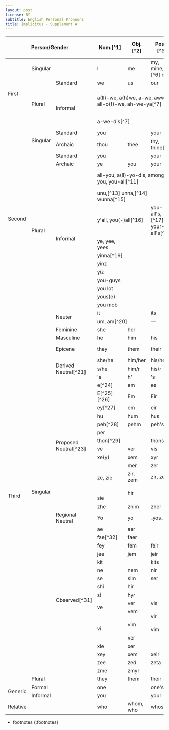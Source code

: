 ```yaml
---
layout: post
license: BY
subtitle: English Personal Pronouns
title: Implicitus - Supplement A
---
```


<table class="table_grammar">
<colgroup>
    <col span="3" class="c1"/>
    <col span="5" style="width:16%;" />
</colgroup>
<thead>
    <th colspan="3">Person/Gender</th>
    <th markdown="span">Nom.[^1]</th>
    <th markdown="span">Obj.[^2]</th>
    <th markdown="span">Poss.[^3]</th>
    <th markdown="span">Ind. Poss.[^4]</th>
    <th markdown="span">Refl.[^5]</th>
</thead>
<tr>
    <td rowspan="4">First</td>
    <td colspan="2">Singular</td>
    <td>I</td>
    <td>me</td>
    <td markdown="span">my, mine,[^6] me</td>
    <td>mine</td>
    <td>myself</td>
</tr>
<tr>
    <td rowspan="3">Plural</td>
    <td>Standard</td>
    <td>we</td>
    <td>us</td>
    <td>our</td>
    <td>ours</td>
    <td>ourselves</td>
</tr>
<tr>
    <td rowspan="2">Informal</td>
    <td colspan="3" markdown="span">a(ll)-we, a(h)we, a-we, awwe, all-o(f)-we, ah-we-ya[^7]</td>
    <td>&mdash;</td>
    <td markdown="span">we-all-self,[^8][^9] we-self,[^10] we selves</td>
</tr>
<tr>
    <td markdown="span" colspan="3"> a-we-dis[^7]</td>
    <td>&mdash;</td>
    <td markdown="span">a(ll)-we-self[^8]</td>
</tr>
<tr>
    <td rowspan="15">Second</td>
    <td rowspan="2">Singular</td>
    <td>Standard</td>
    <td colspan="2">you</td>
    <td>your</td>
    <td>yours</td>
    <td>yourself</td>
</tr>
<tr>
    <td>Archaic</td>
    <td>thou</td>
    <td>thee</td>
    <td markdown="span">thy, thine[^6]</td>
    <td>thine</td>
    <td>thyself</td>
</tr>
<tr>
    <td rowspan="13">Plural</td>
    <td>Standard</td>
    <td colspan="2">you</td>
    <td>your</td>
    <td>yours</td>
    <td>yourselves</td>
</tr>
<tr>
    <td>Archaic</td>
    <td>ye</td>
    <td>you</td>
    <td>your</td>
    <td>yours</td>
    <td>yourselves</td>
</tr>
<tr>
    <td rowspan="11">Informal</td>
    <td colspan="3" markdown="span">all-you, a(ll)-yo-dis, among-you, you-all[^11]</td>
    <td>&mdash;</td>
    <td markdown="span">all-you self, all-youselves[^12]</td>
</tr>
<tr>
    <td colspan="3" markdown="span">unu,[^13] unna,[^14] wunna[^15]</td>
    <td colspan="2">&mdash;</td>
</tr>
<tr>
    <td colspan="2" markdown="span">y'all, you(-)all[^16]</td>
    <td markdown="span">you-all's,[^17] your-all's[^18]</td>
</tr>
<tr>
    <td>ye, yee, yees</td>
</tr>
<tr>
    <td markdown="span">yinna[^19]</td>
</tr>
<tr>
    <td>yinz</td>
</tr>
<tr>
    <td>yiz</td>
</tr>
<tr>
    <td>you-guys</td>
</tr>
<tr>
    <td>you lot</td>
</tr>
<tr>
    <td>yous(e)</td>
</tr>
<tr>
    <td>you mob</td>
</tr>
<tr>
    <td rowspan="42">Third</td>
    <td rowspan="41">Singular</td>
    <td rowspan="2">Neuter</td>
    <td colspan="2">it</td>
    <td colspan="2">its</td>
    <td>itself</td>
</tr>
<tr>
    <td colspan="2" markdown="span">um, am[^20]</td>
    <td colspan="3">&mdash;</td>
</tr>
<tr>
    <td>Feminine</td>
    <td>she</td>
    <td colspan="2">her</td>
    <td>hers</td>
    <td>herself</td>
</tr>
<tr>
    <td>Masculine</td>
    <td>he</td>
    <td>him</td>
    <td colspan="2">his</td>
    <td>himself</td>
</tr>
<tr>
    <td>Epicene</td>
    <td>they</td>
    <td>them</td>
    <td>their</td>
    <td>theirs</td>
    <td>themselves, themself</td>
</tr>
<tr>
    <td markdown="span" rowspan="3">Derived Neutral[^21]</td>
    <td>she/he</td>
    <td>him/her</td>
    <td>his/her</td>
    <td>his/hers</td>
    <td rowspan="2">him/herself</td>
</tr>
<tr>
    <td>s/he</td>
    <td>him/r</td>
    <td>his/r</td>
    <td>his/rs</td>
</tr>
<tr>
    <td>'e</td>
    <td>h'</td>
    <td>'s</td>
    <td>'rs</td>
    <td markdown="span">h'/h'self[^22]</td>
</tr>
<tr>
    <td markdown="span" rowspan="14">Proposed Neutral[^23]</td>
    <td markdown="span">e[^24]</td>
    <td>em</td>
    <td colspan="2">es</td>
    <td>emself</td>
</tr>
<tr>
    <td markdown="span">E[^25][^26]</td>
    <td>Em</td>
    <td>Eir</td>
    <td>Eirs</td>
    <td>Emself</td>
</tr>
<tr>
    <td markdown="span">ey[^27]</td>
    <td>em</td>
    <td>eir</td>
    <td>eirs</td>
    <td>emself, eirself</td>
</tr>
<tr>
    <td>hu</td>
    <td>hum</td>
    <td colspan="2">hus</td>
    <td>humself</td>
</tr>
<tr>
    <td markdown="span">peh[^28]</td>
    <td>pehm</td>
    <td colspan="2">peh's</td>
    <td>pehself</td>
</tr>
<tr>
    <td colspan="3">per</td>
    <td>pers</td>
    <td>perself</td>
</tr>
<tr>
    <td colspan="2" markdown="span">thon[^29]</td>
    <td colspan="2">thons</td>
    <td>thonself</td>
</tr>
<tr>
    <td>ve</td>
    <td>ver</td>
    <td colspan="2">vis</td>
    <td>verself</td>
</tr>
<tr>
    <td>xe(y)</td>
    <td>xem</td>
    <td>xyr</td>
    <td>xyrs</td>
    <td>xemself</td>
</tr>
<tr>
    <td rowspan="3">ze, zie</td>
    <td>mer</td>
    <td>zer</td>
    <td>zers</td>
    <td>zemself</td>
</tr>
<tr>
    <td>zir, zem</td>
    <td>zir, zes</td>
    <td>zirs, zes</td>
    <td>zirself, zemself</td>
</tr>
<tr style="height:2em;">
    <td colspan="2" rowspan="2">hir</td>
    <td rowspan="2">hirs</td>
    <td rowspan="2">hirself</td>
</tr>
<tr>
    <td>sie</td>
</tr>
<tr>
    <td>zhe</td>
    <td>zhim</td>
    <td>zher</td>
    <td>zhers</td>
    <td>zhimself</td>
</tr>
<tr>
    <td>Regional Neutral</td>
    <td>Yo</td>
    <td>yo</td>
    <td colspan="2" markdown="span">_yos_[^30]</td>
    <td><em>yosself</em></td>
</tr>
<tr>
    <td rowspan="18" markdown="span">Observed[^31]</td>
    <td>ae</td>
    <td colspan="2">aer</td>
    <td>aers</td>
    <td>aerself</td>
</tr>
<tr>
    <td markdown="span">fae[^32]</td>
    <td colspan="2">faer</td>
    <td>faers</td>
    <td>faerself</td>
</tr>
<tr>
    <td>fey</td>
    <td>fem</td>
    <td>feir</td>
    <td>feirs</td>
    <td>feirself</td>
</tr>
<tr>
    <td>jee</td>
    <td>jem</td>
    <td>jeir</td>
    <td>jeirs</td>
    <td>jemself</td>
</tr>
<tr>
    <td colspan="2">kit</td>
    <td colspan="2">kits</td>
    <td>kitself</td>
</tr>
<tr>
    <td>ne</td>
    <td>nem</td>
    <td>nir</td>
    <td>nirs</td>
    <td>nemself</td>
</tr>
<tr>
    <td>se</td>
    <td>sim</td>
    <td>ser</td>
    <td>sers</td>
    <td>serself</td>
</tr>
<tr>
    <td>shi</td>
    <td colspan="2">hir</td>
    <td>hirs</td>
    <td>hirself</td>
</tr>
<tr>
    <td>si</td>
    <td colspan="2">hyr</td>
    <td>hyrs</td>
    <td>hyrself</td>
</tr>
<tr>
    <td rowspan="2">ve</td>
    <td>ver</td>
    <td colspan="2">vis</td>
    <td>verself</td>
</tr>
<tr>
    <td>vem</td>
    <td rowspan="2">vir</td>
    <td rowspan="2">virs</td>
    <td>vemself</td>
</tr>
<tr style="height: 2em;">
    <td rowspan="3">vi</td>
    <td rowspan="2">vim</td>
    <td rowspan="2">vimself</td>
</tr>
<tr>
    <td>vim</td>
    <td>vims</td>
</tr>
<tr>
    <td colspan="2">ver</td>
    <td>vers</td>
    <td>verself</td>
</tr>
<tr>
    <td>xie</td>
    <td colspan="2">xer</td>
    <td>xers</td>
    <td>xerself</td>
</tr>
<tr>
    <td>xey</td>
    <td>xem</td>
    <td>xeir</td>
    <td>xeirs</td>
    <td>xemself</td>
</tr>
<tr>
    <td>zee</td>
    <td>zed</td>
    <td>zeta</td>
    <td>zetas</td>
    <td>zedself</td>
</tr>
<tr>
    <td>zme</td>
    <td colspan="2">zmyr</td>
    <td>zmyrs</td>
    <td>zmyrself</td>
</tr>
<tr>
    <td colspan="2">Plural</td>
    <td>they</td>
    <td>them</td>
    <td>their</td>
    <td>theirs</td>
    <td>themselves</td>
</tr>
<tr>
    <td rowspan="2">Generic</td>
    <td colspan="2">Formal</td>
    <td colspan="2">one</td>
    <td colspan="2">one's</td>
    <td>oneself</td>
</tr>
<tr>
    <td colspan="2">Informal</td>
    <td colspan="2">you</td>
    <td colspan="2">your</td>
    <td>yourself</td>
</tr>
<tr>
    <td colspan="3">Relative</td>
    <td>who</td>
    <td>whom, who</td>
    <td colspan="2">whose</td>
    <td></td>
</tr>
</table>

- footnotes
{:footnotes}

[^1]: Nominative/subject.
[^2]: Accusative/object/oblique.
[^3]: (Dependent/Pronominal) possessive/determiner.
[^4]: Independent/Predicative possessive.
[^5]: Reflexive.
[^6]: Before vowels.
[^7]: Allsopp, _Dict. Carib. Eng._,[^39] 25.

    > **a[ll]-we**; **a(h)we** [a'wi]; **a-we**, **aw.we (all-a-we, all-
      o(f)-we)** ['a(la)wi] _pron, 1st pers pl_ (CarA) [AF&mdash;Cr] ||
      **a-we dis** (Guyn) || **ah-we-ya** (Antg) || **arbee, ar-we** (Nevs,
      StKt) We; us; our; [except that the fuller form ALL-O'-WE is not usu
      possessive] ... **[** _All_ + pl pron is a know feature of Afr langs wh
      may account for such structures as these (cp also ALL-YOU, YOU-ALL) ex
      Isoko: _mai kpobi_ (we + all), 'all of us'. The widely current Cr form /
      awi/ may also have been infl by such a pron form as Yoruba: _awa_ 'we'
      (a stressed nominative form). The form _all-o[f]-we_ > _all-a-we_ is due
      to reinforcement _all_ + _a(ll)we_ in wh _a_[_ll_] loses its sense;
      prob also infl from SE phr 'all of us' **]** Common in _Joc_ contexts
      in writing, being regarded as a symbolic Creolism.

[^8]: Allsopp, _Dict. Carib. Eng._,[^39] 26.

    > **a[ll]-we-self** _refl pron, 1st pers pl_ (Guyn) [_AF&mdash;Cr_] ||
      ***we-all-self*** (Crcu) Ourselves. ... **[** < A[LL]-WE (as prec) + SE
      suff _-self_ **]**

[^9]: Allsopp, _Dict. Carib. Eng._[^39] 595.

    > **we-all-self** _refl pron (phr), 1st pers pl_ (Crcu) [_AF&mdash;Cr_]
      || a[ll]-we-self (Guyn)

[^10]: Allsopp, _Dict. Carib. Eng._[^39] 596.

    > **we self**; **we selves** _refl pers pron_ (ECar) [_AF&mdash;Cr_] ||
      ***a(ll)-we-self*** (Guyn) || ***we-all-self*** (Crcu) Ourselves. ...
      **[** < CarA Cr we in possessive function + SE emphasizers
      _self/selves_. Note _EDD we-selves_ (Yks, etc) 'ourselves'. Cp also
      demself **]**

[^11]: Allsopp, _Dict. Carib. Eng._,[^39] 26.

    > **all-you** (**all yer, all yuh, a > yo, all all-yo[u], all o[f] all
      yo, all o[f] you-all)** _pron (phr) 2nd pers pl_ (CarA) [_AF_] ||
      ***a[ll]-yo-dis*** (Guyn) || ***all o[f] wunna*** (Bdos) || ***among-
      you*** (Crcu, Gren, Guyn) || ***you-all*** (CarA) You (pl); all of you,
      [also as possessive] your; belonging to or typical of you. ... **2.**
      _attribute of a n_ [_IF_] You (as a type of people, identified by the
      following noun).

[^12]:  Allsopp, _Dict. Carib. Eng._,[^39] 26.

    >  **all-you self/-selves** (CarA) [_AF_] Yourselves. ... **[** < ALL-YOU
      (as prec) + SE suff _-self/-selves_ **]**

[^13]: Allsopp, _Dict. Carib. Eng._[^39] 577.

    > **unu** (**oona, oonoo, oonu, unna, unnu, unoo**) _per pron, 2nd per
      (pl)_ (Bdos, Belz, CayI, Jmca) [_AF&mdash;Cr_] || ***wunna*** (Bdos) ||
      ***yinna*** (Baha) || ***you-all*** (CarA) **1.** You (pl); all of you;
      you (sg) in particular. ... **2.** Your (sg or pl); of all of you. ...
      **3.** _PHRASES_ **3.1 unu all; all o[f] unu** _pron phrs pl_ (Bdos,
      Belz, CayI, Jmca) [_AF&mdash;Cr_] All of you.

[^14]: Allsopp, _Dict. Carib. Eng._[^39] 576.

    > **unna** _pers pron, 2nd pers (pl)_ (Bdos, etc) See UNU.[^13]

[^15]: Allsopp, _Dict. Carib. Eng._[^39] 613.

    > **wunna(h) (wunno, wunnuh)**; **unno** _pers pron pl_ (Bdos)
      [_AF&mdash;Cr_] || ***allyou; you-all*** (CarA) || ***unu*** (Bdos,
      Belz, CayI, Jmca) || ***yinna*** (Baha) **1.** You (pl); all of you;
      you (sg) in particular. ... **2** _possessive_ Your; belonging to all
      of you. ... **[** < Igbo _unu_ (pers pron pl) by labialization. Cp _OE_
      an > ModE _one_. The original form ***unu*** seems, however, to have
      gone with settlers' slaves to _Jmca_, thence to _Belz, CayI_ **]** The
      form ***unno***, older and now rare in _Bdos_ is felt by some to be
      distinctly _Derog_. See UNU.[^13]

[^16]: Allsopp, _Dict. Carib. Eng._[^39] 620.

    > **you-all (you all)** _pron (phr), 2nd pers pl_ (CarA) [_IF_] ||
      ***all-you*** (CarA) [_AF_] || ***among-you*** (Crcu, Gren, Guyn)
      [_IF_] All of you; you (pl). ... **[** Development from CarA Cr need to
      express a pl _you_; a likely calque from more than one W Afr lang. Cp
      Twi _mo nyinea mo_ (_You all you go_) 'All of you go!'; also Isoko _wai
      kpobi_ (_you all_) 'all of you', etc. See also UNU, WUNNA (_Bdos_),
      YINNA (_Baha_) **]** This pron form is rare in _Blez, Jmca._ Some CE
      speakers also use an overlapping phr ***all of you all*** without any
      clear indication of emphasis.

[^17]: Allsopp, _Dict. Carib. Eng._[^39] 620.

    > **you-all's** _possessive pron, 2nd pers pl_ (Bdos) [_X_] ||
      ***your-all's*** (Bdos) [_X_] Your (pl).

[^18]: Allsopp, _Dict. Carib. Eng._[^39] 620.

    >  *your-all's** _possessive pron, 2nd pers pl_ [_X_] || ***you-all's***
      (Bdos) [_X_] Your (pl). ... **[** Development of a poss form of YOU-ALL
      **]** A false refinement almost confined to _Bdos_.

[^19]: Allsopp, _Dict. Carib. Eng._[^39] 619.

    > **yinna** _pers pron_ (Baha) [_AF&mdash;CR_] || ***unu*** (Bdos, Belz,
      CayI, Jmca) **1.** You, all of you [i.e. usu pl, but occasionally sg].
      ... **2.** Your. **[** Most likely < Yoruba _yin_ 1. 'you people';
      'you'; also 3. used as honorific 2nd pers sg; also Yoruba _eyin_,
      alternative form with similar functions to _yin_ 1. and 3. The notable
      remainders of Yoruba infl in _Baha_ would account for the survival of
      this pronominal form (cp UNU _Bdos_), and _/-na/_ may have been added
      by paragoge, or may be due to reinforcement by later Kikongo _yenu_
      'you; you' (pl) **]** The form survives in folk speech and is used by
      educated persons in _Joc_ conversational contexts. It is a perh closer
      parallel to _ECar_ ALL-YOU than to YOU-ALL. **3.** _PHRASES_ **3.1 all
      o[f] yinna** _pron phr pl_ (Baha) [_AF&mdash;Cr/Joc_] All of you. **3.2
      yinna-all** _pron pl_ (Baha) [_AF&mdash;Cr_] All of you. ... **3.3
      yinna children/fellers/people,** etc _n phr pl_ (Baha) [_AF&mdash;Cr_]
      You children/fellous/people, etc.

[^20]: Allsopp, _Dict. Carib. Eng._[^39] 574.

    > **um** _pron, 3rd per sg_ (CarA) [_AF&mdash;Cr_] || **am** (Belz, Guyn)
      **1.** It. ... **2.** [_Derog_] Him; her. ... **[** Of W Afr origin,
      and still current in Krio and in WAPE as pronominal /am/. ... This form
      is exactly so preserved in _Belz_ Cr, but is always sg, whereas in WAPE
      it may also be pl. However om the _ECar_ and _Baha_ Crs it has
      undergone vowel closure ... and its application to a person (as in
      sense 2.) is infrequent **]**

[^21]:
    The term "Derived" here is used to refer to sets that are derived from 
    traditional pronouns. These could be considered canonical in that they are 
    created from the "standard" inventory, though their actual usage is 
    inconsistently implemented (and also cringe).

[^22]:
    What is the point of the slash when one could simply do "h'self"? 'Tis 
    truly a mystery.

[^23]:
    The term "Proposed" here is used for those sets that have been proposed as 
    gender neutral alternatives, but there is little implementation of them as 
    such.

    The list is taken from the [Wikipedia page on third-person pronouns][2], and
    as such may be incomplete. A more complete list of proposals throughout
    history can be found in [A Chronology of Gender-Neutral and Nonbinary
    Pronouns][13] from _What's Your Pronoun?: Beyond He and She_, or a similar
    but shorter list from the same author, Dennis Baron, "[The Epicene
    Pronouns: A Chronology of the Word That Failed][14]" ([alt][15])

[^24]:
    James Rogers, "[That Impersonal Pronoun,][3]" _The Writer_ 4, 1 (Jan. 1890):
    12-13.

    > **That Impersonal Pronoun.** &mdash; An impersonal pronoun, once in
      general use, would be such a great relief that few would care whether
      it were scientific or not. I prefer Nom. "e," poss. "es," obj.
      "em."[^33] First: In brevity it has been a clear advantage over any
      other I have seen offered. Secondly: "E" comes easily from "he,"
      nominative, singular; and "em" is a common shortening of the objective
      "them." I object to the proposed "thon." First: Because everyone has to
      be told how to pronounce it. Secondly: It is more than twice as long as
      "e," "es," "em." Thirdly: It is more difficult to speak, whether "th" be
      vocal or aspirate. Let us have the shortest and easiest. "Every writer
      has 'es' verbal likes and dislikes, yet, for the sake of convenience, I
      trust that even 'e' who dislikes verbal innovations will give my little
      word a little trial, and note for me the result." We may be sure that
      some such impersonal pronoun will eventually come. I say, "Let 'em'
      come."

[^25]:
    Michael D. Spivak, Ph.D., _The Joy of TeX: A Gourmet Guide to Typesetting 
    with the AMS-TeX Marcro Package_, 2 ed. (American Mathematical Society, 
    2004)[^34]: xv.

    > Since $\TeX$ is a rather revolutionary approach to typesetting, I
      decided that a rather revolutionary approach to
      $\text{non-S}_\text{E}\text{Xist}$[^35] terminology would be appropriate
      in this manual. I myself am completely unprejudiced, of course. As Mark
      Twain said, or should have said: All I care to know is that a man or
      woman is a human being&mdash;that is enough for me; he or she can't be
      any worse. But I hate having to say "he or she" or "his or her" or
      using awkward circumlocutions. Numerous approached to this problem have
      been suggested, but one strikes me as particularly simple and sensible.
      Just as 'I' is the first person singular pronoun, regardless of gender,
      so 'E' will be used in this book as the third person singular pronoun
      for both genders.[^36] Thus, 'E' is the singular of 'they'.
      Accordingly, 'Eir' (pronounced to rhyme with 'their') will be the
      possessive, and 'Em' (rhyming with 'them') will stand for either 'him'
      or 'her'.[^33]

[^26]:
    Sue Thomas, [_Hello World: Travels in Virtuality_][7], (Raw Nerve Books, 
    2004): 34.

    > The original code for the spivak gender was written by a programmer
      called Rog. [...] I asked him once how spivak came about, and somehow
      it came as no surprise that this unusual little identity was created as
      a snippet in order to test the system [...]

    > The short story is that, at some point back in '91 (hmm, has it really
      been 10 years? yikes...) when I was overhauling the `pronoun_sub` code -
      what's now `$gender_utils` was duplicated in about 10 different
      places and this offended me - I needed to test it out and so I created
      a bunch of extra, fake 'genders'. And when I was done, I left them in
      place, figuring that just having the usual male/female/neuter was
      boring, anyway. The Spivak set was something I half-remembered from a
      random textbook of his; though when I went back to check it, the only
      place I could actually find him using them was in the AMS-TeX Manual,
      which had a slightly different set from what I remembered (I distinctly
      recall him using 'hir' for the possessive, but the AMS-TeX book has
      'eir' so that's what it is, now...). And then, for some reason I can't
      quite fathom, the Spivak one caught on while the rest have been mostly
      ignored.

[^27]:
    Black, Judie, "[Ey has a word for it][15]," _Chicago Tribune_ (Aug. 23, 
    1975): 46.

    > AS WOMEN HAVE grown freer, the English language has grown more tangled:
      What's a chairperson and who is a Ms.? But help may be on the way in
      the form of ey, eir, and em.

    > Those are the winning entries in the Chicago Association of Business
      Communication's contest to find pronouns to replace she and he [ey],
      him and her [em], his and hers [eir].

    > "It," a neuter pronoun, already exists, but contest winner Christine M.
      Elverson of Skokie says her words are "transgender pronouns." She
      formed them by dropping "the" from the familiar plural pronouns, they,
      them, and their.

    > FOR EXAMPLE, a speaker might use thess new transgender pronouns when ey
      addresses and audience of both men and women. Eir sentences would sound
      smoother since ey wouldn't clutter them with the old sexist pronouns.
      And if ey should trip up in the new usage, ey would only have emself to
      blame.

    > "There's a definite need for transgender pronouns," says Mrs.
      Elversion, editor of the employee newsletter of the G. D. Searle Co.

    > "It gets cumbersome when you don't know whether you're talking or
      writing about a man or a woman."

    > A contestant from California entered the word "uh" because "if it isn't
      a he or a she, it's uh, something else."

    > So much of eir humor.

[^28]:
    "[An Explication (of sorts) for things Dicebox][6]," dicebox, accessed May 
    10, 2020.

    > **Peh** (pê), pron. (nom. Peh; poss. Peh’s (pêz); obj. Pehm (pêm); pl.
      nom.[^33] They[^37] ([th][=a]); poss. Their or Theirs ([th]ârz or
      [th][=a]rz); obj. Them ([th]êm).) The entity previously designated,
      whose gender is indeterminate; a pronoun of indeterminate gender,
      usually referring to an antecedent[^38]. Note: used as a formality when
      assuming or noting the gender or sex of the antecedent is considered
      irrelevant to the subject at hand, i.e. government documentation, news
      reports, etc. (Cf. **it**, gender neutral pron.)

[^29]:
    Charles Crozat Converse, "[A New Pronoun][11]," _The Critic_ 2, 5 (Aug. 2, 
    1884): 55.

    > That a new pronoun, of the singular number and common gender, is needed
      in the English language is a fact patent to every English speaker and
      writer. That the incorporation of this pronoun with the grammar of our
      common tongue and a general use of it in speaking and writing would be
      greatly facilitated by its formation from English word-elements and
      sounds which are already in common use, doubtless every English speaker
      and writer would unhesitatingly admit: And, as many of the most useful
      current words in the English language are abbreviations employed for
      despatch, it may safely be assumed, in touching upon this subject, that
      the further abbreviating of any English words, in such wise as to help
      language, in its perpetual race with thought, can but tend to its
      improvement, the first aim of language being to communicate our
      thoughts; the second to do it accurately; the this with despatch. The
      English word-makers and word-writers of out day are clearly
      practicalizing this assumption, and the philological atmosphere is full
      of winged words, the aim, in the making of which is to produce a
      minimum of word-body with a maximum of flying power.

    Continue reading...[^41].

[^30]: <https://pronoun.is/yo>
[^31]:
    This section is for pronoun sets that have no specific proposals for usage 
    (as far as I know) but are still adopted by individuals for their own use. 
    The list is mostly taken from [Pronoun Island][1].

    Note that sources for the coining of "neopronouns" are generally difficult
    to track down, since they are very much independent and individual as
    opposed to published proposals for neutral pronouns. Often, there is no
    official "coining" per se and the pronouns are simply organically put
    into use. Also, I'm not digging thru thousands of Tumblr posts for
    this, fuck that noise.

[^32]:
    Per [nonbinary.wiki][8] the fae/faer set was likely coined circa 2014
    on Tumblr, though no specific and extant source is provided.
    NeoPronounsFAQ, however, [cites][10] another [post][9] by user Eidolan:

    > Using fae as a pronoun started out half a joke, a 1am offhand comment
      that fae would be one of the only things I could use as a pronoun and
      identify with. The next morning, it wasn’t so much a joke anymore, and
      by the end of the day my girlfriend and I had come up with how fae
      would work as a pronoun.

    > To address the point about fae as binary or not — it depends on your
      source material. My personal view on this is that fae and fae creatures
      as stand outside the binary. They probably have some form of gender,
      but it’s most definitely not our human binary. Angels, on the other
      hand, are genderless. They have no sex and they have no gender.
      Together, fae and angels are the two sides of androgyny that are
      possible, and kind of form a secondary arc around the male/female
      binary: that of gendered/genderless.[^40]

[^33]:
    Oddly, a lot of proposals seem to be missing independent possessive and
    reflexive pronouns, which have seemingly been either inferred or
    appended by other proposals since.

[^34]:
    Earliest edition I could readily get my hands on was a corrected
    version of the second edition. [As far as I know][5], the "Personal
    Pronoun Pronouncement" section and the usage of E/Em pronouns in the
    book go back to the original draft in 1982.

[^35]:
    Yes, the original contains a $\TeX$ pun. Yes, the formatting isn't
    entirely correct here, this document is not written entirely in
    $\LaTeX$ and is using MathJax to approximate the original (which is
    probably also why these logos are italicized, they should not be). But
    at least I managed to recreate it to some extent, get fucked [John
    Williams][12]. (No $\TeX$ joke has ever been funny)

[^36]: 🙄.
[^37]:
    Literally a completely different word, but go off, I guess. At least
    this inclusion helps clarify the phonetics, there is no key provided
    for the pronunciations here.

[^38]:
    This was written for people who know linguistics but have never actually 
    attempted to communicate or something.

[^39]:
    Richard Allsopp, [_Dictionary of Caribbean English Usage_][4], (University 
    of the West Indies Press, 2003).

    Citations from this dictionary include a lot of abbreviations of Caribbean
    territories as well as the expected grammar terms, the most relevant of the
    former being listed here for convenience:

    | Abbr. | Meaning        | Abbr. | Meaning        |
    | ----- | -------------- | ----- | -------------- |
    | Antg  | Antigua        | Crcu  | Carriacou      |
    | Baha  | Bahamas        | Gren  | Grenada        |
    | Bdos  | Barbados       | Guyn  | Guyana         |
    | Belz  | Belize         | Jmca  | Jamaica        |
    | CarA  | Caribbean Area | Nevs  | Nevis          |
    | CayI  | Cayman Islands | StKt  | St Kitts       |

[^40]:
    Dichotomizing gender and the lack thereof is... well that's a bruh moment 
    to say the least.

[^41]: C. C. Converse, "A New Pronoun" cont.

    > Because of the condition of things philological, do I venture upon my
      present suggestion of a certain lingual abbreviation and compound, to
      be known as this pronoun, believing that such a word would be more
      likely to come into general use than an entirely new one, as concerning
      it the memory is not taxed by any novelty of word-essence, but simply
      by that of its form, the ordinary meaning of the two words, which are
      abbreviated and blended so as to form this new pronoun, being carried
      into, and preserved in, this new pronoun, while a strain of the euphony
      of the two previously separate verbal entities familiarized the ear
      with the sound of the new word. This belief of mine was reached several
      years ago, after much digging among word-roots of various kinds, at
      home and abroad, my first attempt in this regard being to find some non-
      English word possessed of the proper significance, that would readily
      fall into line with our common speech. My failure in this attempt was
      complete. I then essayed numberless English word clippings, hoping to
      make the elision, or contraction, of some one English word to serve my
      purpose. This attempt likewise resulted in failure.[^42] Finally, by
      cutting off the last two letters of the English word _that_ and the
      last letter of the word _one_, and uniting their remaining letters in
      their original sequence in these two words, I produced the word now
      proposed for the needed pronoun&mdash;to wit,

    THON;
    {: .centered}

    > to the _th_ of which I would give the same sound as in _they_. This
      pronoun's three cases will naturally suggest themselves to its user as
      being the nominative, _thon_; possessive, _thons_; objective,
      _thon_.[^33] Note its literal and euphonic resemblance to the other
      pronouns, and that its final consonant has a neutral savor significant
      of its purport.

    > One thing I surely may be permitted to say in defence of the word, that
      it is simply an abbreviation, made in the spirit for the beautiful
      symmetry of the English tongue, and a due reverence for etymologic
      consistency; and that it is the expression of an honest attempt in the
      department of word-invention, which every user of our language, though
      writing never so little, is encouraged to enter by the numberless
      evidences, abounding throughout the entire range of its vocabulary,
      since its origin, of that inventive spirit under whose influence words
      may have shaped themselves more and more so as to equal in speed of
      utterance one's mental action. I could also urge the imperative need I
      have experienced as a lawyer, when making certain written or spoken
      statements, by reaching some part thereof where such a pronoun as this
      must appear, else I must recast the offending sentence on the spot, or
      plunge on defiantly through some common, yet hideous, solecism.

    > The acknowledgement of a need for such a pronoun as this being
      universal, any argument in advocacy of it clearly would be a work of
      supererogation; and, as illustrations of its use doubtless will present
      themselves for every reader of this letter, I will give but one or two
      myself: If Mr. and Mrs. A. were joint clients of mine in a suit at law,
      I might address a note thus: 'If Mr. or Mrs. A. comes to the courthouse
      on Monday next I will be there to meet _thon_.' Or, suppose, Mr. A. and
      Mrs. A. quarrel with each other and each comes to me, without the
      other's knowledge thereof, for advice in the premises, and I do the
      unprofessional act of effecting their mutual forgiveness and
      reconciliation; if I afterward undertake to describe to my wife the
      happy reunion of Mr. and Mrs. A. I may use this sentence: 'Then loving
      words for each other burst from their lips, each excusing the other and
      blaming&mdash;you cannot say himself or herself because one is a man
      and the other is a woman, but you can finish this sentence with the new
      pronoun&mdash;' _thon_.' Use of it will so individualize and
      pronominalize (so to speak) this word as to show its manifest
      grammatical distinction from the words that and one of which it is
      born; and the mental process by which it leads its user to the noun it
      represents will, I think, be found to be easy and natural, it not being
      an arbitrary sign.

    Erie, PA., July 23, 1884. C. C. Converse.

[^42]:
    There is a certain sense of irony in the notion that one can propose wholly 
    new words but not to assert less common interpretations of existing ones, 
    and then to fail to even manage that in any sense...

[1]: https://pronoun.is/
[2]: https://en.wikipedia.org/wiki/Third-person_pronoun#List_of_standard_and_non-standard_third-person_singular_pronouns
[3]: https://books.google.com/books?id=QQQ-AQAAIAAJ&pg=RA2-PA13#v=onepage&q&f=false
[4]: https://archive.org/details/dictionaryofcari0000unse
[5]: https://tex.stackexchange.com/a/241978
[6]: http://www.comic.dicebox.net/explication/#Peh
[7]: https://books.google.com/books?id=UXLIoNoig8cC
[8]: https://nonbinary.wiki/w/index.php?title=English_neutral_pronouns#Fae
[9]: https://askanonbinary.tumblr.com/post/70717402524
[10]: https://neopronounfaq.tumblr.com/post/185595241964
[11]: https://books.google.com/books?id=kxU_AAAAYAAJ&lpg=PA48-IA3&ots=LZ1dYWBbxY&dq=The%20Critic%2C%20Aug.%202%2C%201884&pg=PA55#v=onepage&q&f=false
[12]: https://web.archive.org/web/20050204202027/http://www.aetherlumina.com/gnp/references.html
[13]: https://www.google.com/books/edition/What_s_Your_Pronoun_Beyond_He_and_She/SCqfDwAAQBAJ?hl=en&gbpv=1&dq=A%20Chronology%20of%20Gender-Neutral%20and%20Nonbinary%20Pronouns&pg=PT150&printsec=frontcover
[15]: https://web.archive.org/web/20041208215716/http://www2.english.uiuc.edu:80/baron/essays/epicene.htm
[14]: https://linguistlist.org/issues/3/3-282.html
[15]: https://chicagotribune.newspapers.com/clip/58186615/1975-call-for-transgender-pronouns/

